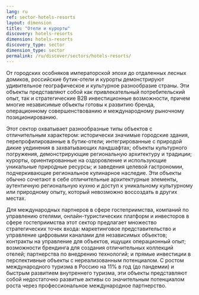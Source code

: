 ```yaml
---
lang: ru
ref: sector-hotels-resorts
layout: dimension
title: "Отели и курорты"
discovery: hotels-resorts
dimension: hotels-resorts
discovery_type: sector
dimension_type: sector
permalink: /ru/discover/sectors/hotels-resorts/
---
```


От городских особняков императорской эпохи до отдаленных лесных домиков, российские бутик-отели и курорты демонстрируют удивительное географическое и культурное разнообразие страны. Эти объекты представляют собой как привлекательный потребительский опыт, так и стратегические B2B инвестиционные возможности, причем многие независимые объекты готовы к развитию бренда, операционному совершенствованию и международному рыночному позиционированию.

Этот сектор охватывает разнообразные типы объектов с отличительным характером: исторически значимые городские здания, перепрофилированные в бутик-отели; интегрированные с природой дикие уединения в захватывающих ландшафтах; объекты культурного погружения, демонстрирующие региональную архитектуру и традиции; курорты, ориентированные на оздоровление и использующие уникальные природные ресурсы; и заведения целевой гастрономии, подчеркивающие региональное кулинарное наследие. Эти объекты обычно сочетают в себе отличительные архитектурные элементы, аутентичную региональную кухню и доступ к уникальному культурному или природному опыту, который невозможно воссоздать в других местах.

Для международных партнеров в сфере гостеприимства, компаний по управлению отелями, онлайн-туристических платформ и инвесторов в сфере гостеприимства этот сектор предлагает множество стратегических точек входа: маркетинговое представительство и управление цифровыми каналами для независимых объектов; контракты на управление для объектов, ищущих операционный опыт; возможности брендинга для создания отличительных коллекций отелей; партнерства по внедрению технологий; и прямые инвестиции в перспективные объекты с нереализованным потенциалом. С ростом международного туризма в Россию на 11% в год (до пандемии) и быстрым развитием внутреннего туризма, эти объекты представляют собой недостаточно развитые активы со значительным потенциалом роста через профессиональное международное партнерство.
